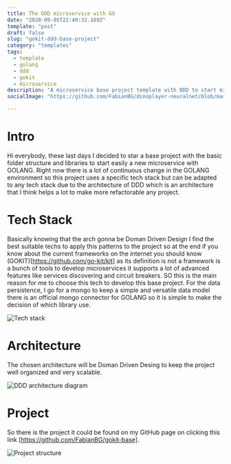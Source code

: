 ```yaml
---
title: The DDD microservice with GO
date: "2020-09-05T22:40:32.169Z"
template: "post"
draft: false
slug: "gokit-ddd-base-project"
category: "templates"
tags:
  - template
  - golang
  - ddd
  - gokit
  - microservice 
description: "A microservice base project template with DDD to start microservices with GO."
socialImage: "https://github.com/FabianBG/dinoplayer-neuralnet/blob/master/docs/dino1.png?raw=true"

---
```


# Intro
Hi everybody, these last days I decided to star a base project with the basic folder structure and libraries to start easily a new microservice with GOLANG. Right now there is a lot of continuous change in the GOLANG environment so this project uses a specific tech stack but can be adapted to any tech stack due to the architecture of DDD which is an architecture that I think helps a lot to make more refactorable any project.

# Tech Stack
Basically knowing that the arch gonna be Doman Driven Design I find the best suitable techs to apply this patterns to the project so at the end if you know about the current frameworks on the internet you should know (GOKIT)[https://github.com/go-kit/kit] as its definition is not a framework is a bunch of tools to develop microservices it supports a lot of advanced features like services discovering and circuit breakers. SO this is the main reason for me to choose this tech to develop this base project.
For the data persistence, I go for a mongo to keep a simple and versatile data model there is an official mongo connector for GOLANG so it is simple to make the decision of which library use.

![Tech stack](https://dev-to-uploads.s3.amazonaws.com/i/9o4uck63ujn4w351gqxt.png)

# Architecture
The chosen architecture will be Doman Driven Desing to keep the project well organized and very scalable.

![DDD architecture diagram](https://dev-to-uploads.s3.amazonaws.com/i/rnpl06p9zfov7zd19td0.png)

# Project
So there is the project it could be found on my GitHub page on clicking this link [https://github.com/FabianBG/gokit-base].

![Project structure](https://dev-to-uploads.s3.amazonaws.com/i/6wsmha7yx8bwl0fmxqs2.png)